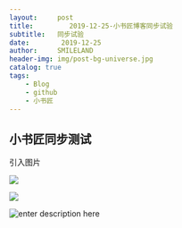 ```yaml
---
layout:     post
title:         2019-12-25-小书匠博客同步试验
subtitle:   同步试验
date:        2019-12-25
author:     SMILELAND
header-img: img/post-bg-universe.jpg
catalog: true
tags:
    - Blog
    - github
    - 小书匠
---
```


## 小书匠同步测试

引入图片

![](https://i.loli.net/2019/12/25/xXnwjo3HLDflSe7.png)

![](https://i.loli.net/2019/12/25/tap1FwS95ceiBMb.png)

![enter description here](https://i.loli.net/2019/12/25/AQztWLs281ChkjS.png)